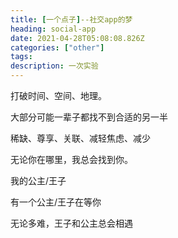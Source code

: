 ```yaml
---
title: [一个点子]--社交app的梦 
heading: social-app
date: 2021-04-28T05:08:08.826Z
categories: ["other"]
tags: 
description: 一次实验
---
```


打破时间、空间、地理。


大部分可能一辈子都找不到合适的另一半

稀缺、尊享、关联、减轻焦虑、减少

无论你在哪里，我总会找到你。

我的公主/王子

有一个公主/王子在等你

无论多难，王子和公主总会相遇


